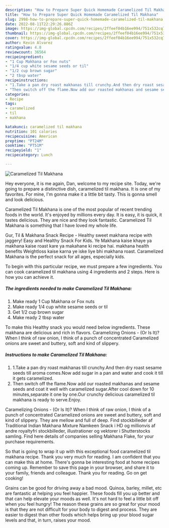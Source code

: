```yaml
---
description: "How to Prepare Super Quick Homemade Caramelized Til Makhana"
title: "How to Prepare Super Quick Homemade Caramelized Til Makhana"
slug: 2998-how-to-prepare-super-quick-homemade-caramelized-til-makhana
date: 2022-08-11T22:29:26.886Z
image: https://img-global.cpcdn.com/recipes/2ffeef04b16ee994/751x532cq70/caramelized-til-makhana-recipe-main-photo.jpg
thumbnail: https://img-global.cpcdn.com/recipes/2ffeef04b16ee994/751x532cq70/caramelized-til-makhana-recipe-main-photo.jpg
cover: https://img-global.cpcdn.com/recipes/2ffeef04b16ee994/751x532cq70/caramelized-til-makhana-recipe-main-photo.jpg
author: Kevin Alvarez
ratingvalue: 4.8
reviewcount: 36564
recipeingredient:
- "1 Cup Makhana or Fox nuts"
- "1/4 cup white sesame seeds or til"
- "1/2 cup brown sugar"
- "2 tbsp water"
recipeinstructions:
- "1.Take a pan dry roast makhanas till crunchy.And then dry roast sesame seeds till aroma comes.Now add sugar in a pan and water and cook it till it gets caramelized."
- "Then switch off the flame.Now add our roasted makhanas and sesame seeds and coat it well with caramelized sugar.After cool down for 10 minutes,separate it one by one.Our crunchy delicious caramelized til makhana is ready to serve.Enjoy."
categories:
- Recipe
tags:
- caramelized
- til
- makhana

katakunci: caramelized til makhana 
nutrition: 101 calories
recipecuisine: American
preptime: "PT24M"
cooktime: "PT51M"
recipeyield: "1"
recipecategory: Lunch

---
```



![Caramelized Til Makhana](https://img-global.cpcdn.com/recipes/2ffeef04b16ee994/751x532cq70/caramelized-til-makhana-recipe-main-photo.jpg)

Hey everyone, it is me again, Dan, welcome to my recipe site. Today, we're going to prepare a distinctive dish, caramelized til makhana. It is one of my favorites. For mine, I'm gonna make it a little bit tasty. This is gonna smell and look delicious.

Caramelized Til Makhana is one of the most popular of recent trending foods in the world. It's enjoyed by millions every day. It is easy, it is quick, it tastes delicious. They are nice and they look fantastic. Caramelized Til Makhana is something that I have loved my whole life.

Gur, Til &amp; Makhana Snack Recipe - Healthy sweet makhana recipe with jaggery! Easy and Healthy Snack For Kids. Ye Makhana kaise khaye ya makhana kaise roast kare ya makahane ki recipe hai. makhana health benefits Weightloss kaise karna ye iske liye bhi makhana roast. Caramelized Makhana is the perfect snack for all ages, especially kids.


To begin with this particular recipe, we must prepare a few ingredients. You can cook caramelized til makhana using 4 ingredients and 2 steps. Here is how you can achieve it.

<!--inarticleads1-->

##### The ingredients needed to make Caramelized Til Makhana:

1. Make ready 1 Cup Makhana or Fox nuts
1. Make ready 1/4 cup white sesame seeds or til
1. Get 1/2 cup brown sugar
1. Make ready 2 tbsp water


To make this Healthy snack you would need below ingredients. These makhana are delicious and rich in flavors. Caramelizing Onions - (Or Is It)? When I think of raw onion, I think of a punch of concentrated Caramelized onions are sweet and buttery, soft and kind of slippery. 

<!--inarticleads2-->

##### Instructions to make Caramelized Til Makhana:

1. 1.Take a pan dry roast makhanas till crunchy.And then dry roast sesame seeds till aroma comes.Now add sugar in a pan and water and cook it till it gets caramelized.
1. Then switch off the flame.Now add our roasted makhanas and sesame seeds and coat it well with caramelized sugar.After cool down for 10 minutes,separate it one by one.Our crunchy delicious caramelized til makhana is ready to serve.Enjoy.


Caramelizing Onions - (Or Is It)? When I think of raw onion, I think of a punch of concentrated Caramelized onions are sweet and buttery, soft and kind of slippery. They are mellow and full of deep. Find stockbilleder af Traditional Indian Makhana Mixture Namkeen Snack i HD og millionvis af andre royaltyfri stockbilleder, illustrationer og vektorer i Shutterstocks samling. Find here details of companies selling Makhana Flake, for your purchase requirements. 

So that is going to wrap it up with this exceptional food caramelized til makhana recipe. Thank you very much for reading. I am confident that you can make this at home. There's gonna be interesting food at home recipes coming up. Remember to save this page in your browser, and share it to your family, friends and colleague. Thank you for reading. Go on get cooking!

Grains can be good for driving away a bad mood. Quinoa, barley, millet, etc are fantastic at helping you feel happier. These foods fill you up better and that can help elevate your moods as well. It's not hard to feel a little bit off when you feel hungry! The reason these grains are so great for your mood is that they are not difficult for your body to digest and process. They are easier to digest than other foods which helps bring up your blood sugar levels and that, in turn, raises your mood.

